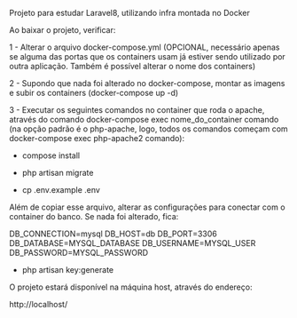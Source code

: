 Projeto para estudar Laravel8, utilizando infra montada no Docker

Ao baixar o projeto, verificar:

1 - Alterar o arquivo docker-compose.yml (OPCIONAL, necessário apenas se alguma das portas que os containers usam já estiver sendo utilizado por outra aplicação. Também é possível alterar o nome dos containers)

2 - Supondo que nada foi alterado no docker-compose, montar as imagens e subir os containers (docker-compose up -d)

3 - Executar os seguintes comandos no container que roda o apache, através do comando docker-compose exec nome_do_container comando (na opção padrão é o php-apache, logo, todos os comandos começam com docker-compose exec php-apache2 comando):

- compose install

- php artisan migrate

- cp .env.example .env

Além de copiar esse arquivo, alterar as configurações para conectar com o container do banco. Se nada foi alterado, fica:

DB_CONNECTION=mysql
DB_HOST=db
DB_PORT=3306
DB_DATABASE=MYSQL_DATABASE
DB_USERNAME=MYSQL_USER
DB_PASSWORD=MYSQL_PASSWORD

- php artisan key:generate

O projeto estará disponível na máquina host, através do endereço:

http://localhost/